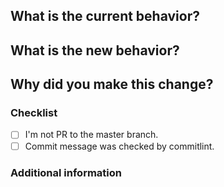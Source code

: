 <!--
Thank you for the pull request!

Please follow the contributing guidelines(CONTRIBUTING.md).

Please fill out the following form then we can review your pull request.
-->

## What is the current behavior?

<!-- Please describe the current behavior that you are modifying, or link to a relevant issue. -->

## What is the new behavior?

<!-- What is the new behavior? -->

## Why did you make this change?

<!-- Please describe the reason for this change. -->

### Checklist

<!-- Please check "x" in the box below to indicate that you have completed the task. -->

- [ ] I'm not PR to the master branch.
- [ ] Commit message was checked by commitlint.

### Additional information

<!-- Please add any additional information here. -->